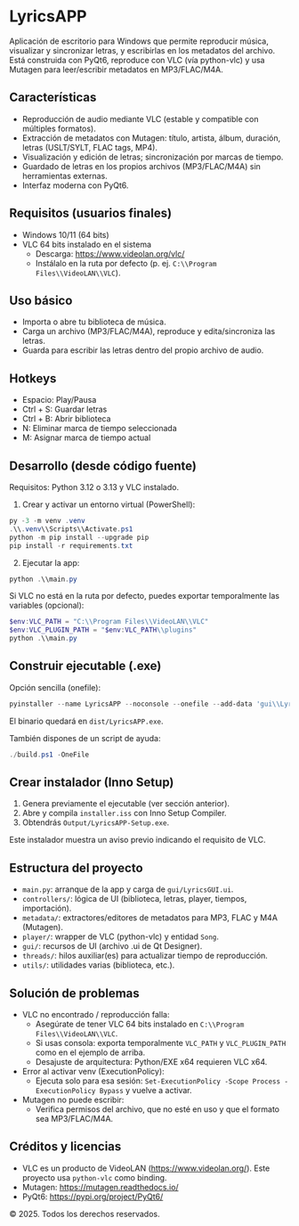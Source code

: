 # LyricsAPP

Aplicación de escritorio para Windows que permite reproducir música, visualizar y sincronizar letras, y escribirlas en los metadatos del archivo. Está construida con PyQt6, reproduce con VLC (vía python-vlc) y usa Mutagen para leer/escribir metadatos en MP3/FLAC/M4A.

## Características
- Reproducción de audio mediante VLC (estable y compatible con múltiples formatos).
- Extracción de metadatos con Mutagen: título, artista, álbum, duración, letras (USLT/SYLT, FLAC tags, MP4).
- Visualización y edición de letras; sincronización por marcas de tiempo.
- Guardado de letras en los propios archivos (MP3/FLAC/M4A) sin herramientas externas.
- Interfaz moderna con PyQt6.

## Requisitos (usuarios finales)
- Windows 10/11 (64 bits)
- VLC 64 bits instalado en el sistema
	- Descarga: https://www.videolan.org/vlc/
	- Instálalo en la ruta por defecto (p. ej. `C:\\Program Files\\VideoLAN\\VLC`).

## Uso básico
- Importa o abre tu biblioteca de música.
- Carga un archivo (MP3/FLAC/M4A), reproduce y edita/sincroniza las letras.
- Guarda para escribir las letras dentro del propio archivo de audio.

## Hotkeys
- Espacio: Play/Pausa
- Ctrl + S: Guardar letras
- Ctrl + B: Abrir biblioteca
- N: Eliminar marca de tiempo seleccionada
- M: Asignar marca de tiempo actual

## Desarrollo (desde código fuente)
Requisitos: Python 3.12 o 3.13 y VLC instalado.

1) Crear y activar un entorno virtual (PowerShell):
```powershell
py -3 -m venv .venv
.\\.venv\\Scripts\\Activate.ps1
python -m pip install --upgrade pip
pip install -r requirements.txt
```

2) Ejecutar la app:
```powershell
python .\\main.py
```

Si VLC no está en la ruta por defecto, puedes exportar temporalmente las variables (opcional):
```powershell
$env:VLC_PATH = "C:\\Program Files\\VideoLAN\\VLC"
$env:VLC_PLUGIN_PATH = "$env:VLC_PATH\\plugins"
python .\\main.py
```

## Construir ejecutable (.exe)
Opción sencilla (onefile):
```powershell
pyinstaller --name LyricsAPP --noconsole --onefile --add-data 'gui\\LyricsGUI.ui;gui' main.py
```
El binario quedará en `dist/LyricsAPP.exe`.

También dispones de un script de ayuda:
```powershell
./build.ps1 -OneFile
```

## Crear instalador (Inno Setup)
1) Genera previamente el ejecutable (ver sección anterior).
2) Abre y compila `installer.iss` con Inno Setup Compiler.
3) Obtendrás `Output/LyricsAPP-Setup.exe`.

Este instalador muestra un aviso previo indicando el requisito de VLC.

## Estructura del proyecto
- `main.py`: arranque de la app y carga de `gui/LyricsGUI.ui`.
- `controllers/`: lógica de UI (biblioteca, letras, player, tiempos, importación).
- `metadata/`: extractores/editores de metadatos para MP3, FLAC y M4A (Mutagen).
- `player/`: wrapper de VLC (python-vlc) y entidad `Song`.
- `gui/`: recursos de UI (archivo .ui de Qt Designer).
- `threads/`: hilos auxiliar(es) para actualizar tiempo de reproducción.
- `utils/`: utilidades varias (biblioteca, etc.).

## Solución de problemas
- VLC no encontrado / reproducción falla:
	- Asegúrate de tener VLC 64 bits instalado en `C:\\Program Files\\VideoLAN\\VLC`.
	- Si usas consola: exporta temporalmente `VLC_PATH` y `VLC_PLUGIN_PATH` como en el ejemplo de arriba.
	- Desajuste de arquitectura: Python/EXE x64 requieren VLC x64.
- Error al activar venv (ExecutionPolicy):
	- Ejecuta solo para esa sesión: `Set-ExecutionPolicy -Scope Process -ExecutionPolicy Bypass` y vuelve a activar.
- Mutagen no puede escribir:
	- Verifica permisos del archivo, que no esté en uso y que el formato sea MP3/FLAC/M4A.

## Créditos y licencias
- VLC es un producto de VideoLAN (https://www.videolan.org/). Este proyecto usa `python-vlc` como binding.
- Mutagen: https://mutagen.readthedocs.io/
- PyQt6: https://pypi.org/project/PyQt6/

© 2025. Todos los derechos reservados.

